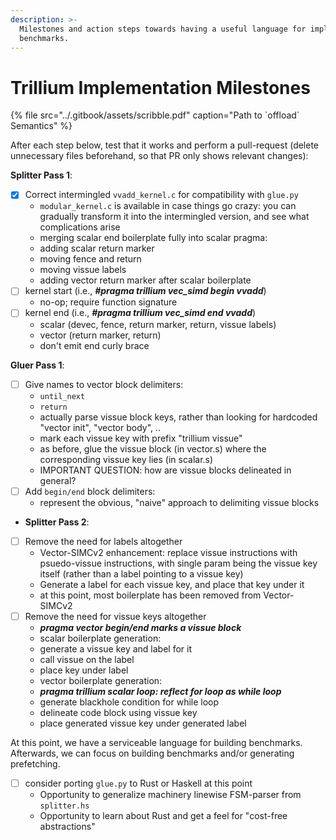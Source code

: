 ```yaml
---
description: >-
  Milestones and action steps towards having a useful language for implementing
  benchmarks.
---
```


# Trillium Implementation Milestones

{% file src="../.gitbook/assets/scribble.pdf" caption="Path to \`offload\` Semantics" %}

After each step below, test that it works and perform a pull-request \(delete unnecessary files beforehand, so that PR only shows relevant changes\):

**Splitter Pass 1**:

* [x] Correct intermingled `vvadd_kernel.c` for compatibility with `glue.py` 
  * `modular_kernel.c` is available in case things go crazy: you can gradually transform it into the intermingled version, and see what complications arise
  * merging scalar end boilerplate fully into scalar pragma:
  * adding scalar return marker
  * moving fence and return
  * moving vissue labels
  * adding vector return marker after scalar boilerplate
* [ ] kernel start \(i.e., _**\#pragma trillium vec\_simd begin vvadd**_\)
  * no-op; require function signature 
* [ ] kernel end \(i.e., _**\#pragma trillium vec\_simd end vvadd**_\)
  * scalar \(devec, fence, return marker, return, vissue labels\)
  * vector \(return marker, return\)
  * don't emit end curly brace

**Gluer Pass 1**:

* [ ] Give names to vector block delimiters:
  * `until_next`
  * `return` 
  * actually parse vissue block keys, rather than looking for hardcoded "vector init", "vector body", ..
  * mark each vissue key with prefix "trillium vissue"
  * as before, glue the vissue block \(in vector.s\) where the corresponding vissue key lies \(in scalar.s\)
  * IMPORTANT QUESTION: how are vissue blocks delineated in general?
* [ ] Add `begin/end` block delimiters:
  * represent the obvious, "naive" approach to delimiting vissue blocks
* **Splitter Pass 2**:
* [ ] Remove the need for labels altogether
  * Vector-SIMCv2 enhancement: replace vissue instructions with psuedo-vissue instructions, with single param being the vissue key itself \(rather than a label pointing to a vissue key\)
  * Generate a label for each vissue key, and place that key under it
  * at this point, most boilerplate has been removed from Vector-SIMCv2
* [ ] Remove the need for vissue keys altogether
  * _**pragma vector begin/end marks a vissue block**_
  * scalar boilerplate generation: 
  * generate a vissue key and label for it 
  * call vissue on the label
  * place key under label
  * vector boilerplate generation:
  * _**pragma trillium scalar loop: reflect for loop as while loop**_
  * generate blackhole condition for while loop
  * delineate code block using vissue key
  * place generated vissue key under generated label

At this point, we have a serviceable language for building benchmarks. Afterwards, we can focus on building benchmarks and/or generating prefetching.

* [ ] consider porting `glue.py` to Rust or Haskell at this point
  * Opportunity to generalize machinery linewise FSM-parser from `splitter.hs` 
  * Opportunity to learn about Rust and get a feel for "cost-free abstractions"


